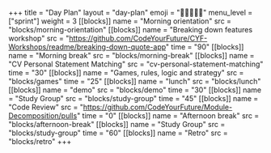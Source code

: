 +++
title = "Day Plan"
layout = "day-plan"
emoji = "🧑🏾‍🤝‍🧑🏾"
menu_level = ["sprint"]
weight = 3
[[blocks]]
name = "Morning orientation"
src = "blocks/morning-orientation"
[[blocks]]
name = "Breaking down features workshop"
src = "https://github.com/CodeYourFuture/CYF-Workshops/readme/breaking-down-quote-app"
time = "90"
[[blocks]]
name = "Morning break"
src = "blocks/morning-break"
[[blocks]]
name = "CV Personal Statement Matching"
src = "cv-personal-statement-matching"
time = "30"
[[blocks]]
name = "Games, rules, logic and strategy"
src = "blocks/games"
time = "25"
[[blocks]]
name = "lunch"
src = "blocks/lunch"
[[blocks]]
name = "demo"
src = "blocks/demo"
time = "30"
[[blocks]]
name = "Study Group"
src = "blocks/study-group"
time = "45"
[[blocks]]
name = "Code Review"
src = "https://github.com/CodeYourFuture/Module-Decomposition/pulls"
time = "0"
[[blocks]]
name = "Afternoon break"
src = "blocks/afternoon-break"
[[blocks]]
name = "Study Group"
src = "blocks/study-group"
time = "60"
[[blocks]]
name = "Retro"
src = "blocks/retro"
+++
